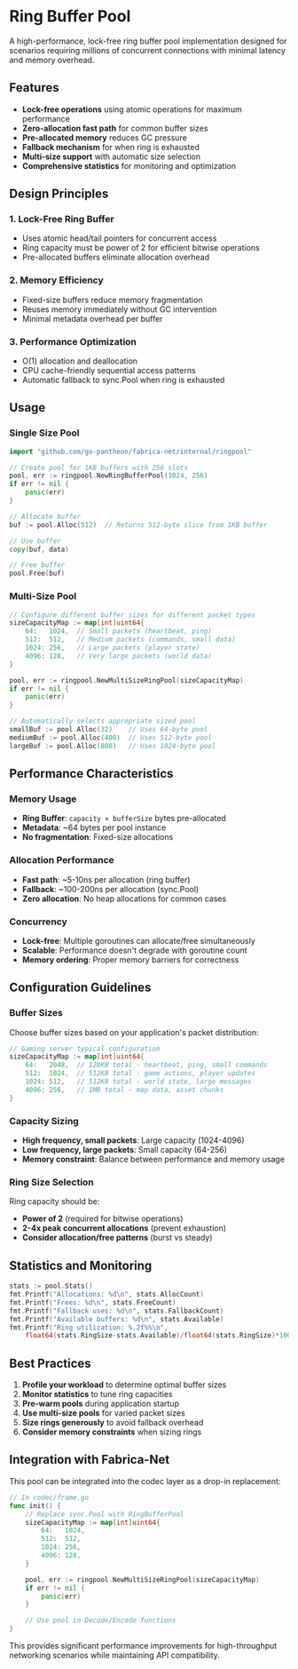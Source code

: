 # Ring Buffer Pool

A high-performance, lock-free ring buffer pool implementation designed for scenarios requiring millions of concurrent connections with minimal latency and memory overhead.

## Features

- **Lock-free operations** using atomic operations for maximum performance
- **Zero-allocation fast path** for common buffer sizes
- **Pre-allocated memory** reduces GC pressure
- **Fallback mechanism** for when ring is exhausted
- **Multi-size support** with automatic size selection
- **Comprehensive statistics** for monitoring and optimization

## Design Principles

### 1. Lock-Free Ring Buffer
- Uses atomic head/tail pointers for concurrent access
- Ring capacity must be power of 2 for efficient bitwise operations
- Pre-allocated buffers eliminate allocation overhead

### 2. Memory Efficiency
- Fixed-size buffers reduce memory fragmentation
- Reuses memory immediately without GC intervention
- Minimal metadata overhead per buffer

### 3. Performance Optimization
- O(1) allocation and deallocation
- CPU cache-friendly sequential access patterns
- Automatic fallback to sync.Pool when ring is exhausted

## Usage

### Single Size Pool

```go
import "github.com/go-pantheon/fabrica-net/internal/ringpool"

// Create pool for 1KB buffers with 256 slots
pool, err := ringpool.NewRingBufferPool(1024, 256)
if err != nil {
    panic(err)
}

// Allocate buffer
buf := pool.Alloc(512)  // Returns 512-byte slice from 1KB buffer

// Use buffer
copy(buf, data)

// Free buffer
pool.Free(buf)
```

### Multi-Size Pool

```go
// Configure different buffer sizes for different packet types
sizeCapacityMap := map[int]uint64{
    64:   1024,  // Small packets (heartbeat, ping)
    512:  512,   // Medium packets (commands, small data)
    1024: 256,   // Large packets (player state)
    4096: 128,   // Very large packets (world data)
}

pool, err := ringpool.NewMultiSizeRingPool(sizeCapacityMap)
if err != nil {
    panic(err)
}

// Automatically selects appropriate sized pool
smallBuf := pool.Alloc(32)    // Uses 64-byte pool
mediumBuf := pool.Alloc(400)  // Uses 512-byte pool
largeBuf := pool.Alloc(800)   // Uses 1024-byte pool
```

## Performance Characteristics

### Memory Usage
- **Ring Buffer**: `capacity × bufferSize` bytes pre-allocated
- **Metadata**: ~64 bytes per pool instance
- **No fragmentation**: Fixed-size allocations

### Allocation Performance
- **Fast path**: ~5-10ns per allocation (ring buffer)
- **Fallback**: ~100-200ns per allocation (sync.Pool)
- **Zero allocation**: No heap allocations for common cases

### Concurrency
- **Lock-free**: Multiple goroutines can allocate/free simultaneously
- **Scalable**: Performance doesn't degrade with goroutine count
- **Memory ordering**: Proper memory barriers for correctness

## Configuration Guidelines

### Buffer Sizes
Choose buffer sizes based on your application's packet distribution:

```go
// Gaming server typical configuration
sizeCapacityMap := map[int]uint64{
    64:   2048,  // 128KB total - heartbeat, ping, small commands
    512:  1024,  // 512KB total - game actions, player updates
    1024: 512,   // 512KB total - world state, large messages
    4096: 256,   // 1MB total - map data, asset chunks
}
```

### Capacity Sizing
- **High frequency, small packets**: Large capacity (1024-4096)
- **Low frequency, large packets**: Small capacity (64-256)
- **Memory constraint**: Balance between performance and memory usage

### Ring Size Selection
Ring capacity should be:
- **Power of 2** (required for bitwise operations)
- **2-4x peak concurrent allocations** (prevent exhaustion)
- **Consider allocation/free patterns** (burst vs steady)

## Statistics and Monitoring

```go
stats := pool.Stats()
fmt.Printf("Allocations: %d\n", stats.AllocCount)
fmt.Printf("Frees: %d\n", stats.FreeCount)
fmt.Printf("Fallback uses: %d\n", stats.FallbackCount)
fmt.Printf("Available buffers: %d\n", stats.Available)
fmt.Printf("Ring utilization: %.2f%%\n",
    float64(stats.RingSize-stats.Available)/float64(stats.RingSize)*100)
```

## Best Practices

1. **Profile your workload** to determine optimal buffer sizes
2. **Monitor statistics** to tune ring capacities
3. **Pre-warm pools** during application startup
4. **Use multi-size pools** for varied packet sizes
5. **Size rings generously** to avoid fallback overhead
6. **Consider memory constraints** when sizing rings

## Integration with Fabrica-Net

This pool can be integrated into the codec layer as a drop-in replacement:

```go
// In codec/frame.go
func init() {
    // Replace sync.Pool with RingBufferPool
    sizeCapacityMap := map[int]uint64{
        64:   1024,
        512:  512,
        1024: 256,
        4096: 128,
    }

    pool, err := ringpool.NewMultiSizeRingPool(sizeCapacityMap)
    if err != nil {
        panic(err)
    }

    // Use pool in Decode/Encode functions
}
```

This provides significant performance improvements for high-throughput networking scenarios while maintaining API compatibility.
